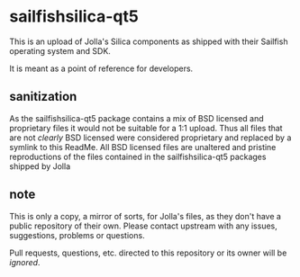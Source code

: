 sailfishsilica-qt5
==================

This is an upload of Jolla's Silica components as shipped
with their Sailfish operating system and SDK.

It is meant as a point of reference for developers.

sanitization
------------

As the sailfishsilica-qt5 package contains a mix of BSD licensed
and proprietary files it would not be suitable for a 1:1 upload.
Thus all files that are not *clearly* BSD licensed were considered
proprietary and replaced by a symlink to this ReadMe.
All BSD licensed files are unaltered and pristine reproductions
of the files contained in the sailfishsilica-qt5 packages shipped
by Jolla

note
----

This is only a copy, a mirror of sorts, for Jolla's files, as they
don't have a public repository of their own.
Please contact upstream with any issues, suggestions, problems 
or questions.

Pull requests, questions, etc. directed to this repository or its
owner will be *ignored*.
